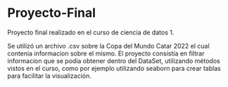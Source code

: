 # Proyecto-Final
Proyecto final realizado en el curso de ciencia de datos 1.

Se utilizó un archivo .csv sobre la Copa del Mundo Catar 2022 el cual contenia informacion sobre el mismo.
El proyecto consistía en filtrar informacion que se podia obtener dentro del DataSet, utilizando métodos vistos en el curso, como por ejemplo utilizando seaborn para crear tablas para facilitar la visualización.
